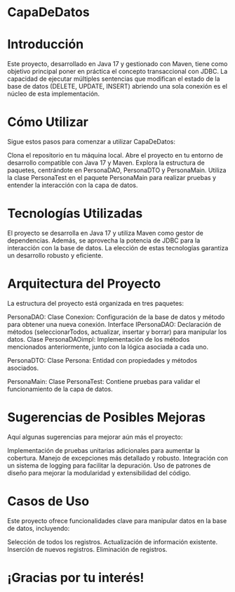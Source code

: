 # CapaDeDatos

# Introducción
Este proyecto, desarrollado en Java 17 y gestionado con Maven, tiene como objetivo principal poner en práctica el concepto transaccional con JDBC. La capacidad de ejecutar múltiples sentencias que modifican el estado de la base de datos (DELETE, UPDATE, INSERT) abriendo una sola conexión es el núcleo de esta implementación.

# Cómo Utilizar
Sigue estos pasos para comenzar a utilizar CapaDeDatos:

Clona el repositorio en tu máquina local.
Abre el proyecto en tu entorno de desarrollo compatible con Java 17 y Maven.
Explora la estructura de paquetes, centrándote en PersonaDAO, PersonaDTO y PersonaMain.
Utiliza la clase PersonaTest en el paquete PersonaMain para realizar pruebas y entender la interacción con la capa de datos.

# Tecnologías Utilizadas
El proyecto se desarrolla en Java 17 y utiliza Maven como gestor de dependencias. Además, se aprovecha la potencia de JDBC para la interacción con la base de datos. La elección de estas tecnologías garantiza un desarrollo robusto y eficiente.

# Arquitectura del Proyecto
La estructura del proyecto está organizada en tres paquetes:

PersonaDAO:
Clase Conexion: Configuración de la base de datos y método para obtener una nueva conexión.
Interface IPersonaDAO: Declaración de métodos (seleccionarTodos, actualizar, insertar y borrar) para manipular los datos.
Clase PersonaDAOimpl: Implementación de los métodos mencionados anteriormente, junto con la lógica asociada a cada uno.

PersonaDTO:
Clase Persona: Entidad con propiedades y métodos asociados.

PersonaMain:
Clase PersonaTest: Contiene pruebas para validar el funcionamiento de la capa de datos.

# Sugerencias de Posibles Mejoras
Aquí algunas sugerencias para mejorar aún más el proyecto:

Implementación de pruebas unitarias adicionales para aumentar la cobertura.
Manejo de excepciones más detallado y robusto.
Integración con un sistema de logging para facilitar la depuración.
Uso de patrones de diseño para mejorar la modularidad y extensibilidad del código.

# Casos de Uso
Este proyecto ofrece funcionalidades clave para manipular datos en la base de datos, incluyendo:

Selección de todos los registros.
Actualización de información existente.
Inserción de nuevos registros.
Eliminación de registros.

# ¡Gracias por tu interés!





